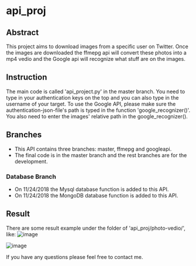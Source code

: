 # api_proj

## Abstract

This project aims to download images from a specific user on Twitter. Once the images are downloaded the ffmepg api will
convert these photos into a mp4 vedio and the Google api will recognize what stuff are on the images.


## Instruction

The main code is called 'api_project.py' in the master branch. You need to type in your authentication keys on the top and
you can also type in the username of your target. To use the Google API, please make sure the authentication-json-file's path
is typed in the function 'google_recognizer()'. You also need to enter the images' relative path in the google_recognizer().


## Branches

* This API contains three branches: master, ffmepg and googleapi. 
* The final code is in the master branch and the rest branches are for the development.

### Database Branch
* On 11/24/2018 the Mysql database function is added to this API.
* On 11/24/2018 the MongoDB database function is added to this API.

## Result

There are some result example under the folder of 'api_proj/photo-vedio/', like:
![image](https://github.com/ethanhou99/api_proj/blob/master/photo-vedio/img8.jpg)

![image](https://github.com/ethanhou99/api_proj/blob/master/photo-vedio/img9.jpg)

If you have any questions please feel free to contact me.
